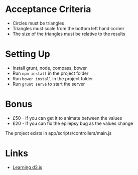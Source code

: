 # Acceptance Criteria
* Circles must be triangles
* Triangles must scale from the bottom left hand corner
* The size of the triangles must be relative to the results

# Setting Up
* Install grunt, node, compass, bower
* Run ```npm install``` in the project folder
* Run ```bower install``` in the project folder
* Run ```grunt serve``` to start the server

# Bonus
* £50 - If you can get it to animate between the values
* £20 - If you can fix the epilepsy bug as the values change

The project exists in app/scripts/controllers/main.js

# Links
* [Learning d3.js](https://www.dashingd3js.com/table-of-contents)
